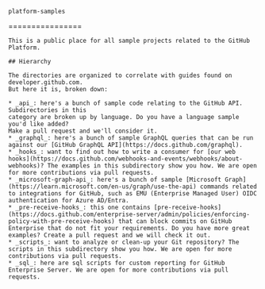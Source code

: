     platform-samples
================

    This is a public place for all sample projects related to the GitHub Platform.
    
    ## Hierarchy

    The directories are organized to correlate with guides found on developer.github.com.
    But here it is, broken down:
    
    * _api_: here's a bunch of sample code relating to the GitHub API. Subdirectories in this
    category are broken up by language. Do you have a language sample you'd like added?
    Make a pull request and we'll consider it.
    * _graphql_: here's a bunch of sample GraphQL queries that can be run against our [GitHub GraphQL API](https://docs.github.com/graphql).
    * _hooks_: want to find out how to write a consumer for [our web hooks](https://docs.github.com/webhooks-and-events/webhooks/about-webhooks)? The examples in this subdirectory show you how. We are open for more contributions via pull requests.
    * _microsoft-graph-api_: here's a bunch of sample [Microsoft Graph](https://learn.microsoft.com/en-us/graph/use-the-api) commands related to integrations for GitHub, such as EMU (Enterprise Managed User) OIDC authentication for Azure AD/Entra. 
    * _pre-receive-hooks_: this one contains [pre-receive-hooks](https://docs.github.com/enterprise-server/admin/policies/enforcing-policy-with-pre-receive-hooks) that can block commits on GitHub Enterprise that do not fit your requirements. Do you have more great examples? Create a pull request and we will check it out.
    * _scripts_: want to analyze or clean-up your Git repository? The scripts in this subdirectory show you how. We are open for more contributions via pull requests.
    * _sql_: here are sql scripts for custom reporting for GitHub Enterprise Server. We are open for more contributions via pull requests.
    